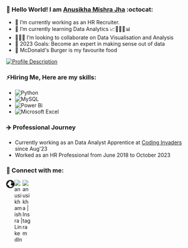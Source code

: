 ### :wave: Hello World! I am [Anusikha Mishra Jha] :octocat:

- 🔭 I’m currently working as an HR Recruiter.
- 🌱 I’m currently learning Data Analytics 📈👩🏻‍💻📊
- 🧑‍🤝‍🧑 I’m looking to collaborate on Data Visualisation and Analysis
- 🥅 2023 Goals: Become an expert in making sense out of data
- 🍔 McDonald's Burger is my favourite food


[![Profile Description](https://readme-typing-svg.herokuapp.com?color=%2336BCF7&center=true&vCenter=true&width=600&lines=Hello+World+👋,+I+am+Anusikha+Mishra+Jha;+Welcome+to+My+Profile!;Always+learning+new+things+;Data+Analysis+enthusiast)](https://github.com/anusikhajha)
 
### ⚡Hiring Me, Here are my skills:
- ![Python](https://img.shields.io/badge/python-3670A0?style=for-the-badge&logo=python&logoColor=ffdd54)
- ![MySQL](https://img.shields.io/badge/mysql-%2300f.svg?style=for-the-badge&logo=mysql&logoColor=white)
- ![Power Bi](https://img.shields.io/badge/power_bi-F2C811?style=for-the-badge&logo=powerbi&logoColor=white)
- ![Microsoft Excel](https://img.shields.io/badge/Microsoft_Excel-217346?style=for-the-badge&logo=microsoft-excel&logoColor=white)
 
### :airplane: Professional Journey

- Currently working as an Data Analyst Apprentice at [Coding Invaders] since Aug'23
- Worked as an HR Professional from June 2018 to October 2023



[Anusikha Mishra Jha]: https://anusikhajha.github.io
[Coding Invaders]: https://codinginvaders.com/
[website]: https://anusikhajha.github.io
[linkedin]: https://www.linkedin.com/in/anusikhamishra/
[instagram]: https://www.instagram.com/anusikha/


### :call_me_hand: Connect with me:

[<img align="left" alt="anusikhajha.github.io" width="22px" src="https://raw.githubusercontent.com/iconic/open-iconic/master/svg/globe.svg" />][website]
[<img align="left" alt="anusikhamishra | LinkedIn" width="22px" src="https://cdn.jsdelivr.net/npm/simple-icons@v3/icons/linkedin.svg" />][linkedin]
[<img align="left" alt="anusikha | Instagram" width="22px" src="https://cdn.jsdelivr.net/npm/simple-icons@v3/icons/instagram.svg" />][instagram]
